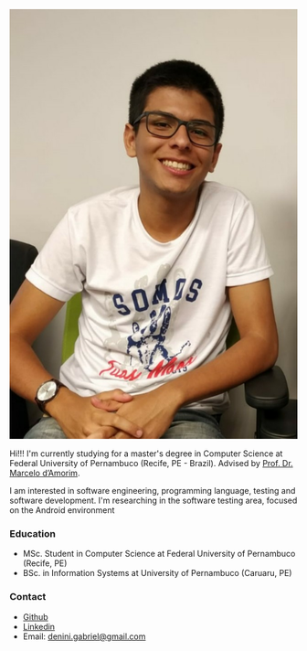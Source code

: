 ![Foto pessoal](https://github.com/denini08/denini08.github.io/blob/master/foto.jpeg)

Hi!!! I'm currently studying for a master's degree in Computer Science at Federal University of Pernambuco (Recife, PE - Brazil). Advised by [Prof. Dr. Marcelo d’Amorim](https://cin.ufpe.br/~damorim/).

I am interested in software engineering, programming language, testing and software development. I'm researching in the software testing area, focused on the Android environment

### Education
* MSc. Student in Computer Science at Federal University of Pernambuco (Recife, PE)
* BSc. in Information Systems at University of Pernambuco (Caruaru, PE)

### Contact
- [Github](https://github.com/denini08/)
- [Linkedin](https://www.linkedin.com/in/denini-gabriel-2000b715b/)
- Email: denini.gabriel@gmail.com
